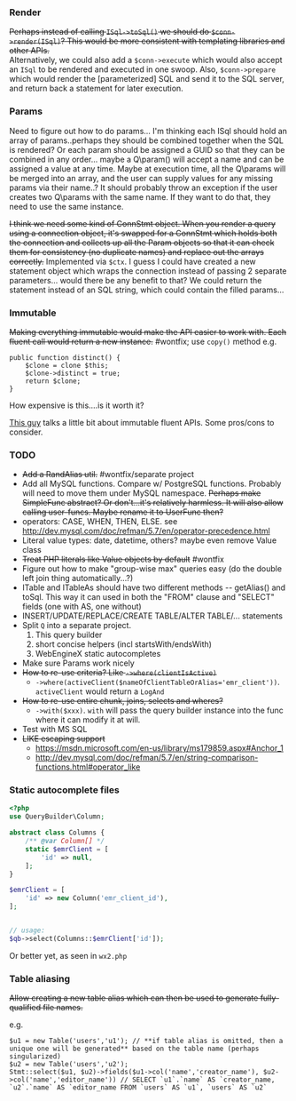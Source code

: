 ### Render

~~Perhaps instead of calling `ISql->toSql()` we should do `$conn->render(ISql)`? This would be more consistent with templating libraries and other APIs.~~  
Alternatively, we could also add a `$conn->execute` which would also accept an `ISql` to be rendered and executed in one swoop.
Also, `$conn->prepare` which would render the [parameterized] SQL and send it to the SQL server, and return back a statement for later execution.

### Params

Need to figure out how to do params... I'm thinking each ISql should hold an array of params..perhaps they should be combined together
when the SQL is rendered? Or each param should be assigned a GUID so that they can be combined in any order... maybe
a Q\param() will accept a name and can be assigned a value at any time. Maybe at execution time, all the Q\params will be merged
into an array, and the user can supply values for any missing params via their name..? It should probably throw an exception
if the user creates two Q\params with the same name. If they want to do that, they need to use the same instance.

~~I think we need some kind of ConnStmt object. When you render a query using a connection object, it's swapped for a ConnStmt which holds both the connection and collects up all the Param objects so that it can check them for consistency (no duplicate names) and replace out the arrays correctly.~~ Implemented via `$ctx`. I guess I could have created a new statement object which wraps the connection instead of passing 2 separate parameters... would there be any benefit to that? We could return the statement instead of an SQL string, which could contain the filled params...


### Immutable

~~Making everything immutable would make the API easier to work with. Each fluent call would return a new instance.~~ #wontfix; use `copy()` method
e.g.

    public function distinct() {
        $clone = clone $this;
        $clone->distinct = true;
        return $clone;
    }

How expensive is this....is it worth it?

[This guy](http://evertpot.com/psr-7-issues/) talks a little bit about immutable fluent APIs. Some pros/cons to consider.


### TODO

- ~~Add a RandAlias util.~~ #wontfix/separate project
- Add all MySQL functions. Compare w/ PostgreSQL functions. Probably will need to move them under MySQL namespace. ~~Perhaps make SimpleFunc abstract? Or don't...it's relatively harmless. It will also allow calling user-funcs. Maybe rename it to UserFunc then?~~
- operators: CASE, WHEN, THEN, ELSE. see http://dev.mysql.com/doc/refman/5.7/en/operator-precedence.html
- Literal value types: date, datetime, others? maybe even remove Value class
- ~~Treat PHP literals like Value objects by default~~ #wontfix
- Figure out how to make "group-wise max" queries easy (do the double left join thing automatically...?)
- ITable and ITableAs should have two different methods -- getAlias() and toSql. This way it can used in both the "FROM" clause and "SELECT" fields (one with AS, one without)
- INSERT/UPDATE/REPLACE/CREATE TABLE/ALTER TABLE/... statements
- Split `Q` into a separate project.
    1. This query builder
    2. short concise helpers (incl startsWith/endsWith)
    3. WebEngineX static autocompletes
- Make sure Params work nicely
- ~~How to re-use criteria? Like `->where(clientIsActive)`~~
    - `->where(activeClient($nameOfClientTableOrAlias='emr_client'))`. `activeClient` would return a `LogAnd`
- ~~How to re-use entire chunk, joins, selects and wheres?~~
   - `->with($xxx)`. `with` will pass the query builder instance into the func where it can modify it at will.
- Test with MS SQL
- ~~LIKE escaping support~~
    - https://msdn.microsoft.com/en-us/library/ms179859.aspx#Anchor_1
    - http://dev.mysql.com/doc/refman/5.7/en/string-comparison-functions.html#operator_like


### Static autocomplete files

```php
<?php
use QueryBuilder\Column;

abstract class Columns {
    /** @var Column[] */
    static $emrClient = [
        'id' => null,
    ];
}

$emrClient = [
    'id' => new Column('emr_client_id'),
];


// usage:
$qb->select(Columns::$emrClient['id']);
```

Or better yet, as seen in `wx2.php`


### Table aliasing

~~Allow creating a new table alias which can then be used to generate fully-qualified file names.~~

e.g.

    $u1 = new Table('users','u1'); // **if table alias is omitted, then a unique one will be generated** based on the table name (perhaps singularized)
    $u2 = new Table('users','u2');
    Stmt::select($u1, $u2)->fields($u1->col('name','creator_name'), $u2->col('name','editor_name')) // SELECT `u1`.`name` AS `creator_name, `u2`.`name` AS `editor_name FROM `users` AS `u1`, `users` AS `u2`

